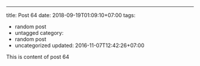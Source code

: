 ---
title: Post 64
date: 2018-09-19T01:09:10+07:00
tags:
  - random post
  - untagged
category:
  - random post
  - uncategorized
updated: 2016-11-07T12:42:26+07:00

This is content of post 64